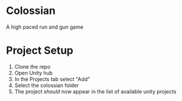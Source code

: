 # Colossian
A high paced run and gun game



# Project Setup

1. Clone the repo
2. Open Unity hub
3. In the Projects tab select "Add"
4. Select the colossian folder
5. The project *should* now appear in the list of available unity projects
